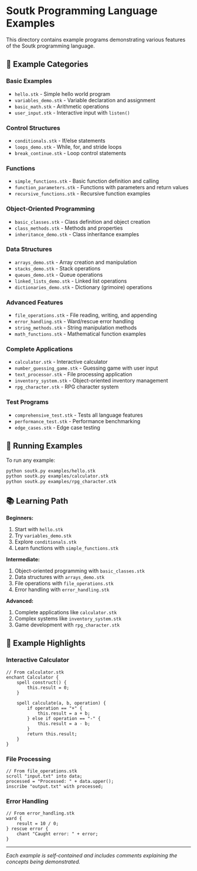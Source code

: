 # Soutk Programming Language Examples

This directory contains example programs demonstrating various features of the Soutk programming language.

## 📁 Example Categories

### **Basic Examples**
- `hello.stk` - Simple hello world program
- `variables_demo.stk` - Variable declaration and assignment
- `basic_math.stk` - Arithmetic operations
- `user_input.stk` - Interactive input with `listen()`

### **Control Structures**
- `conditionals.stk` - If/else statements
- `loops_demo.stk` - While, for, and stride loops
- `break_continue.stk` - Loop control statements

### **Functions**
- `simple_functions.stk` - Basic function definition and calling
- `function_parameters.stk` - Functions with parameters and return values
- `recursive_functions.stk` - Recursive function examples

### **Object-Oriented Programming**
- `basic_classes.stk` - Class definition and object creation
- `class_methods.stk` - Methods and properties
- `inheritance_demo.stk` - Class inheritance examples

### **Data Structures**
- `arrays_demo.stk` - Array creation and manipulation
- `stacks_demo.stk` - Stack operations
- `queues_demo.stk` - Queue operations
- `linked_lists_demo.stk` - Linked list operations
- `dictionaries_demo.stk` - Dictionary (grimoire) operations

### **Advanced Features**
- `file_operations.stk` - File reading, writing, and appending
- `error_handling.stk` - Ward/rescue error handling
- `string_methods.stk` - String manipulation methods
- `math_functions.stk` - Mathematical function examples

### **Complete Applications**
- `calculator.stk` - Interactive calculator
- `number_guessing_game.stk` - Guessing game with user input
- `text_processor.stk` - File processing application
- `inventory_system.stk` - Object-oriented inventory management
- `rpg_character.stk` - RPG character system

### **Test Programs**
- `comprehensive_test.stk` - Tests all language features
- `performance_test.stk` - Performance benchmarking
- `edge_cases.stk` - Edge case testing

## 🚀 Running Examples

To run any example:

```bash
python soutk.py examples/hello.stk
python soutk.py examples/calculator.stk
python soutk.py examples/rpg_character.stk
```

## 📚 Learning Path

**Beginners:**
1. Start with `hello.stk`
2. Try `variables_demo.stk`
3. Explore `conditionals.stk`
4. Learn functions with `simple_functions.stk`

**Intermediate:**
1. Object-oriented programming with `basic_classes.stk`
2. Data structures with `arrays_demo.stk`
3. File operations with `file_operations.stk`
4. Error handling with `error_handling.stk`

**Advanced:**
1. Complete applications like `calculator.stk`
2. Complex systems like `inventory_system.stk`
3. Game development with `rpg_character.stk`

## 🎯 Example Highlights

### Interactive Calculator
```soutk
// From calculator.stk
enchant Calculator {
    spell construct() {
        this.result = 0;
    }
    
    spell calculate(a, b, operation) {
        if operation == "+" {
            this.result = a + b;
        } else if operation == "-" {
            this.result = a - b;
        }
        return this.result;
    }
}
```

### File Processing
```soutk
// From file_operations.stk
scroll "input.txt" into data;
processed = "Processed: " + data.upper();
inscribe "output.txt" with processed;
```

### Error Handling
```soutk
// From error_handling.stk
ward {
    result = 10 / 0;
} rescue error {
    chant "Caught error: " + error;
}
```

---

*Each example is self-contained and includes comments explaining the concepts being demonstrated.*